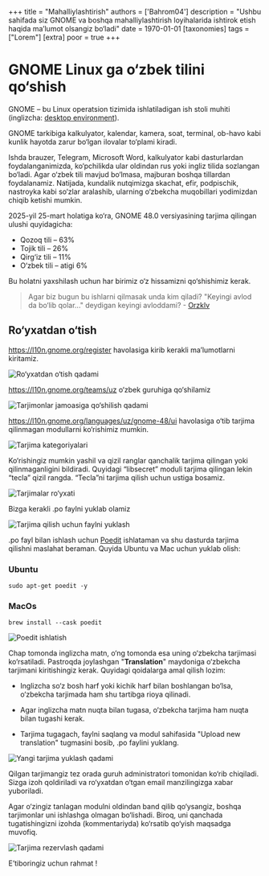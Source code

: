 +++
title = "Mahalliylashtirish"
authors = ['Bahrom04']
description = "Ushbu sahifada siz GNOME va boshqa mahalliylashtirish loyihalarida ishtirok etish haqida ma’lumot olsangiz bo‘ladi"
date = 1970-01-01
[taxonomies]
tags = ["Lorem"]
[extra]
poor = true
+++

# GNOME Linux ga o‘zbek tilini qo‘shish

GNOME – bu Linux operatsion tizimida ishlatiladigan ish stoli muhiti (inglizcha: [desktop environment](https://en.wikipedia.org/wiki/Desktop_environment)).

GNOME tarkibiga kalkulyator, kalendar, kamera, soat, terminal, ob-havo kabi kunlik hayotda zarur bo‘lgan ilovalar to‘plami kiradi.

Ishda brauzer, Telegram, Microsoft Word, kalkulyator kabi dasturlardan foydalanganimizda, ko‘pchilikda ular oldindan rus yoki ingliz tilida sozlangan bo‘ladi. Agar o‘zbek tili mavjud bo‘lmasa, majburan boshqa tillardan foydalanamiz. Natijada, kundalik nutqimizga skachat, efir, podpischik, nastroyka kabi so‘zlar aralashib, ularning o‘zbekcha muqobillari yodimizdan chiqib ketishi mumkin.

2025-yil 25-mart holatiga ko‘ra, GNOME 48.0 versiyasining tarjima qilingan ulushi quyidagicha:

- Qozoq tili – 63%
- Tojik tili – 26%
- Qirg‘iz tili – 11%
- O‘zbek tili – atigi 6%

Bu holatni yaxshilash uchun har birimiz o‘z hissamizni qo‘shishimiz kerak.

> Agar biz bugun bu ishlarni qilmasak unda kim qiladi? "Keyingi avlod da bo‘lib qolar..." deydigan keyingi avloddami? - [Orzklv](https://orzklv.uz/uz)

## Ro‘yxatdan o‘tish

https://l10n.gnome.org/register havolasiga kirib kerakli ma’lumotlarni kiritamiz.

![Ro‘yxatdan o‘tish qadami](./l10n/figure-1.png)

https://l10n.gnome.org/teams/uz o‘zbek guruhiga qo‘shilamiz

![Tarjimonlar jamoasiga qo‘shilish qadami](./l10n/figure-2.png)

https://l10n.gnome.org/languages/uz/gnome-48/ui havolasiga o‘tib tarjima qilinmagan modullarni ko‘rishimiz mumkin.

![Tarjima kategoriyalari](./l10n/figure-3.png)

Ko‘rishingiz mumkin yashil va qizil ranglar qanchalik tarjima qilingan yoki qilinmaganligini bildiradi. Quyidagi “libsecret” moduli tarjima qilingan lekin “tecla” qizil rangda. “Tecla”ni tarjima qilish uchun ustiga bosamiz.

![Tarjimalar ro‘yxati](./l10n/figure-4.png)

Bizga kerakli .po faylni yuklab olamiz

![Tarjima qilish uchun faylni yuklash](./l10n/figure-5.png)

.po fayl bilan ishlash uchun [Poedit](https://poedit.net/) ishlataman va shu dasturda tarjima qilishni maslahat beraman. Quyida Ubuntu va Mac uchun yuklab olish:

### Ubuntu

```
sudo apt-get poedit -y
```

### MacOs

```
brew install --cask poedit
```

![Poedit ishlatish](./l10n/figure-6.png)

Chap tomonda inglizcha matn, o‘ng tomonda esa uning o‘zbekcha tarjimasi ko‘rsatiladi. Pastroqda joylashgan "**Translation**" maydoniga o‘zbekcha tarjimani kiritishingiz kerak. Quyidagi qoidalarga amal qilish lozim:

- Inglizcha so‘z bosh harf yoki kichik harf bilan boshlangan bo‘lsa, o‘zbekcha tarjimada ham shu tartibga rioya qilinadi.

- Agar inglizcha matn nuqta bilan tugasa, o‘zbekcha tarjima ham nuqta bilan tugashi kerak.

- Tarjima tugagach, faylni saqlang va modul sahifasida "Upload new translation" tugmasini bosib, .po faylini yuklang.

![Yangi tarjima yuklash qadami](./l10n/figure-7.png)

Qilgan tarjimangiz tez orada guruh administratori tomonidan ko‘rib chiqiladi. Sizga izoh qoldiriladi va ro‘yxatdan o‘tgan email manzilingizga xabar yuboriladi.

Agar o‘zingiz tanlagan modulni oldindan band qilib qo‘ysangiz, boshqa tarjimonlar uni ishlashga olmagan bo‘lishadi. Biroq, uni qanchada tugatishingizni izohda (kommentariyda) ko‘rsatib qo‘yish maqsadga muvofiq.

![Tarjima rezervlash qadami](./l10n/figure-8.png)

E’tiboringiz uchun rahmat !